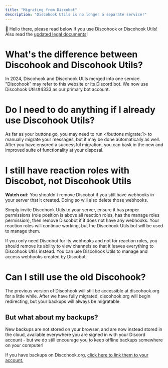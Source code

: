 ```yaml
---
title: "Migrating from Discobot"
description: "Discohook Utils is no longer a separate service!"
---
```


:wave: Hello there, please read below if you use Discohook or Discohook Utils! Also read the [updated legal documents](discohook://legal)!

# What's the difference between Discohook and Discohook Utils?

In 2024, Discohook and Discohook Utils merged into one service. "Discohook" may refer to this website or its Discord bot. We now use Discohook Utils#4333 as our primary bot account.

# Do I need to do anything if I already use Discohook Utils?

As far as your buttons go, you may need to run </buttons migrate:1> to manually migrate your messages, but it may be done automatically as well. After you have ensured a successful migration, you can bask in the new and improved suite of functionality at your disposal.

# I still have reaction roles with Discobot, not Discohook Utils

**Watch out:** You shouldn't remove Discobot if you still have webhooks in your server that it created. Doing so will also delete those webhooks.

Simply invite Discohook Utils to your server, ensure it has proper permissions (role position is above all reaction roles, has the manage roles permission), then remove Discobot if it does not have any webhooks. Your reaction roles will continue working, but the Discohook Utils bot will be used to manage them.

If you only need Discobot for its webhooks and not for reaction roles, you should remove its ability to view channels so that it leaves everything to Discohook Utils instead. You can use Discohook Utils to manage and access webhooks created by Discobot.

# Can I still use the old Discohook?

The previous version of Discohook will still be accessible at discohook.org for a little while. After we have fully migrated, discohook.org will begin redirecting, but your backups will always be migratable.

## But what about my backups?

New backups are not stored on your browser, and are now instead stored in the cloud, available everywhere you are signed in with your Discord account - but we do still encourage you to keep offline backups somewhere on your computer!

If you have backups on Discohook.org, [click here to link them to your account.](discohook://me/import-org-backups)
